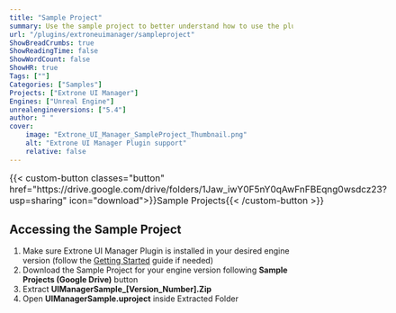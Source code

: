 ```yaml
---
title: "Sample Project"
summary: Use the sample project to better understand how to use the plugin.
url: "/plugins/extroneuimanager/sampleproject"
ShowBreadCrumbs: true
ShowReadingTime: false
ShowWordCount: false
ShowHR: true
Tags: [""]
Categories: ["Samples"]
Projects: ["Extrone UI Manager"]
Engines: ["Unreal Engine"]
unrealengineversions: ["5.4"]
author: " "
cover:
    image: "Extrone_UI_Manager_SampleProject_Thumbnail.png"
    alt: "Extrone UI Manager Plugin support"
    relative: false
---
```


<div class="buttons" style="display:flex; justify-content:left; font-size:medium; max-width:none; gap:var(--gap); margin-top:var(--gap);">
{{< custom-button classes="button" href="https://drive.google.com/drive/folders/1Jaw_iwY0F5nY0qAwFnFBEqng0wsdcz23?usp=sharing" icon="download">}}Sample Projects{{< /custom-button >}}
</div>

## Accessing the Sample Project

1. Make sure Extrone UI Manager Plugin is installed in your desired engine version (follow the [Getting Started](../documentation/getting-started/) guide if needed)
2. Download the Sample Project for your engine version following **Sample Projects (Google Drive)** button
3. Extract **UIManagerSample_[Version_Number].Zip**
4. Open **UIManagerSample.uproject** inside Extracted Folder
